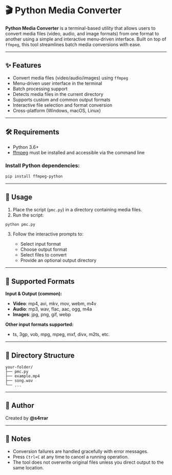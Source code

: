 # 🎬 Python Media Converter

**Python Media Converter** is a terminal-based utility that allows users to convert media files (video, audio, and image formats) from one format to another using a simple and interactive menu-driven interface. Built on top of `ffmpeg`, this tool streamlines batch media conversions with ease.

---

## ✨ Features

- Convert media files (video/audio/images) using `ffmpeg`
- Menu-driven user interface in the terminal
- Batch processing support
- Detects media files in the current directory
- Supports custom and common output formats
- Interactive file selection and format conversion
- Cross-platform (Windows, macOS, Linux)

---

## 🛠️ Requirements

- Python 3.6+
- [ffmpeg](https://ffmpeg.org/) must be installed and accessible via the command line

### Install Python dependencies:
```bash
pip install ffmpeg-python
````

---

## 🚀 Usage

1. Place the script (`pmc.py`) in a directory containing media files.
2. Run the script:

```bash
python pmc.py
```

3. Follow the interactive prompts to:

   * Select input format
   * Choose output format
   * Select files to convert
   * Provide an optional output directory

---

## 🧾 Supported Formats

**Input & Output (common):**

* **Video**: mp4, avi, mkv, mov, webm, m4v
* **Audio**: mp3, wav, flac, aac, ogg, m4a
* **Images**: jpg, png, gif, webp

**Other input formats supported:**

* ts, 3gp, vob, mpg, mpeg, mxf, divx, m2ts, etc.

---

## 📁 Directory Structure

```
your-folder/
├── pmc.py
├── example.mp4
├── song.wav
└── ...
```

---

## 👤 Author

Created by **@s4rrar**

---

## 📝 Notes

* Conversion failures are handled gracefully with error messages.
* Press `Ctrl+C` at any time to cancel a running operation.
* The tool does not overwrite original files unless you direct output to the same location.
